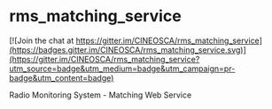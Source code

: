 # rms_matching_service

[![Join the chat at https://gitter.im/CINEOSCA/rms_matching_service](https://badges.gitter.im/CINEOSCA/rms_matching_service.svg)](https://gitter.im/CINEOSCA/rms_matching_service?utm_source=badge&utm_medium=badge&utm_campaign=pr-badge&utm_content=badge)

Radio Monitoring System - Matching Web Service
